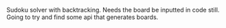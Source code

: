 Sudoku solver with backtracking.  Needs the board be inputted in code still.  Going to try and find some api that generates boards.
